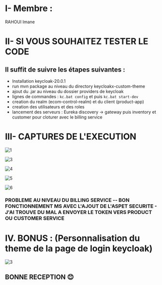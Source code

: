 # I- Membre :

  RAHOUI Imane
  
# II- SI VOUS SOUHAITEZ TESTER LE CODE 

## Il suffit de suivre les étapes suivantes :<br>

  - Installation keycloak-20.0.1<br>
  - run mvn package au niveau du directory keycloakx-custom-theme<br>
  - ajout du .jar au niveau du dossier providers de keycloak<br>
  - lignes de commandes : ```kc.bat config``` et puis ```kc.bat start-dev```<br>
  - creation du realm (ecom-control-realm) et du client (product-app)<br>
  - creation des utilisateurs et des roles<br>
  - lancement des serveurs : Eureka discovery -> gateway puis inventory et customer pour cloturer avec le billing service <br>

# III- CAPTURES DE L'EXECUTION
<p align="center">
  
![1](https://user-images.githubusercontent.com/77898496/214306140-21962c9b-ddfd-453e-9ede-2a9856250457.png)
    
![3](https://user-images.githubusercontent.com/77898496/214306180-4752edc0-8d16-4b3a-817c-ec8db6b4266b.png)
  
![4](https://user-images.githubusercontent.com/77898496/214306192-884dcd3d-28fd-456f-92cc-794d17929964.png)
  
![5](https://user-images.githubusercontent.com/77898496/214306206-dfcb4cf5-943d-497d-8c0d-09a975a7780a.png)
  
![6](https://user-images.githubusercontent.com/77898496/214306221-ec5810a5-f6b3-4c28-9793-1430a7566b59.png)
  
<p>

### PROBLEME AU NIVEAU DU BILLING SERVICE -- BON FONCTIONNEMENT MS AVEC L'AJOUT DE L'ASPET SECURITE - J'AI TROUVE DU MAL A ENVOYER LE TOKEN VERS PRODUCT OU CUSTOMER SERVICE

# IV. BONUS  : (Personnalisation du theme de la page de login keycloak)

![3](https://user-images.githubusercontent.com/77898496/209239041-9859be51-427a-4e2f-af2e-d99c8d6884fe.png)

## BONNE RECEPTION 😊 
